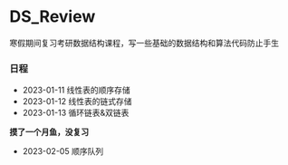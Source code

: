 # DS_Review
寒假期间复习考研数据结构课程，写一些基础的数据结构和算法代码防止手生


### 日程
- 2023-01-11 线性表的顺序存储
- 2023-01-12 线性表的链式存储
- 2023-01-13 循环链表&双链表

**摸了一个月鱼，没复习**
- 2023-02-05 顺序队列
